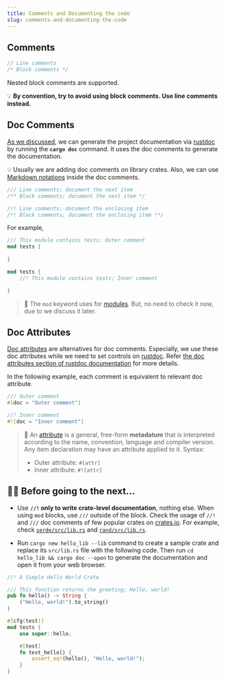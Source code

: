 ```yaml
---
title: Comments and Documenting the code
slug: comments-and-documenting-the-code
---
```


## Comments

```rust
// Line comments
/* Block comments */
```

Nested block comments are supported.

💡 **By convention, try to avoid using block comments. Use line comments instead.**

## Doc Comments

[As we discussed](a4.cargo,crates_and_basic_project_structure.html#cargo), we can generate the project documentation via [rustdoc](https://doc.rust-lang.org/stable/rustdoc/) by running the **`cargo doc`** command. It uses the doc comments to generate the documentation.

💡 Usually we are adding doc comments on library crates. Also, we can use [Markdown notations](https://github.com/adam-p/markdown-here/wiki/Markdown-Cheatsheet) inside the doc comments.

```rust
/// Line comments; document the next item
/** Block comments; document the next item */

//! Line comments; document the enclosing item
/*! Block comments; document the enclosing item !*/
```

For example,

```rust
/// This module contains tests; Outer comment
mod tests {
    
}

mod tests {
    //! This module contains tests; Inner comment

}
```

> 💭 The `mod` keyword uses for [modules](d3.modules.html). But, no need to check it now, due to we discuss it later.

## Doc Attributes
[Doc attributes](https://doc.rust-lang.org/rustdoc/the-doc-attribute.html) are alternatives for doc comments. Especially, we use these doc attributes while we need to set controls on [rustdoc](https://doc.rust-lang.org/stable/rustdoc/). Refer [the doc attributes section of rustdoc documentation](https://doc.rust-lang.org/stable/rustdoc/the-doc-attribute.html) for more details.

In the following example, each comment is equivalent to relevant doc attribute.

```rust
/// Outer comment
#[doc = "Outer comment"]

//! Inner comment
#![doc = "Inner comment"]
```

> 🔎 An [attribute](https://doc.rust-lang.org/reference/attributes.html) is a general, free-form **metadatum** that is interpreted according to the name, convention, language and compiler version. Any item declaration may have an attribute applied to it. Syntax:
> - Outer attribute: `#[attr]`
> - Inner attribute: `#![attr]`

## 👨‍🏫 Before going to the next...

- Use **`//!` only to write crate-level documentation**, nothing else. When using `mod` blocks, use `///` outside of the block. Check the usage of `//!` and `///` doc comments of few popular crates on [crates.io](https://crates.io). For example, check [`serde/src/lib.rs`](https://github.com/serde-rs/serde/blob/master/serde/src/lib.rs) and [`rand/src/lib.rs`](https://github.com/rust-random/rand/blob/master/src/lib.rs).

- Run `cargo new hello_lib --lib` command to create a sample crate and replace its `src/lib.rs` file with the following code. Then run `cd hello_lib && cargo doc --open` to generate the documentation and open it from your web browser.

```rust
//! A Simple Hello World Crate

/// This function returns the greeting; Hello, world!
pub fn hello() -> String {
	("Hello, world!").to_string()
}

#[cfg(test)]
mod tests {
    use super::hello;

    #[test]
    fn test_hello() {
        assert_eq!(hello(), "Hello, world!");
    }
}
```
